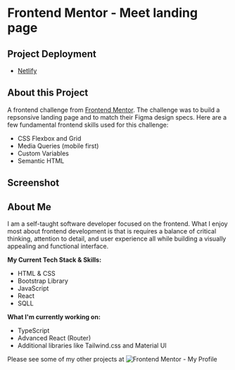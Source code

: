 # Frontend Mentor - Meet landing page

## Project Deployment

- [Netlify](https://pages.github.com/)

## About this Project

A frontend challenge from [Frontend Mentor](https://www.frontendmentor.io). The challenge was to build a repsonsive landing page and to match their Figma design specs. Here are a few fundamental frontend skills used for this challenge:

- CSS Flexbox and Grid
- Media Queries (mobile first)
- Custom Variables
- Semantic HTML

## Screenshot

## About Me

I am a self-taught software developer focused on the frontend. What I enjoy most about frontend development is that is requires a balance of critical thinking, attention to detail, and user experience all while building a visually appealing and functional interface.

**My Current Tech Stack & Skills:**

- HTML & CSS
- Bootstrap Library
- JavaScript
- React
- SQLL

**What I'm currently working on:**

- TypeScript
- Advanced React (Router)
- Additional libraries like Tailwind.css and Material UI

Please see some of my other projects at ![Frontend Mentor - My Profile](https://www.frontendmentor.io/profile/maxkdavis)
